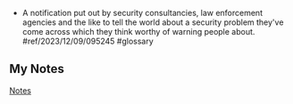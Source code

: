 - A notification put out by security consultancies, law enforcement agencies and the like to tell the world about a security problem they've come across which they think worthy of warning people about. #ref/2023/12/09/095245 #glossary 
## My Notes
[Notes](mynotes/advisory-notes.md)
